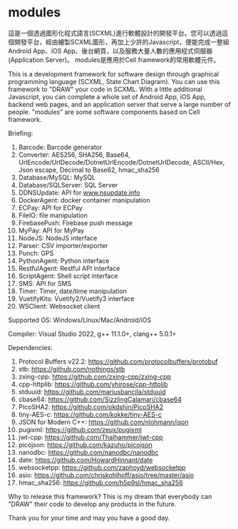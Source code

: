 # modules
這是一個透過圖形化程式語言(SCXML)進行軟體設計的開發平台。您可以透過這個開發平台，經由繪製SCXML圖形，再加上少許的Javascript，便能完成一整組Android App、iOS App、後台網頁，以及服務大量人數的應用程式伺服器(Application Server)。
modules是應用於Cell framework的常用軟體元件。

This is a development framework for software design through graphical programming language (SCXML, State Chart Diagram).
You can use this framework to "DRAW" your code in SCXML. With a little additional Javascript, you can complete a whole set of Android App, iOS App, backend web pages, and an application server that serve a large number of people.
"modules" are some software components based on Cell framework.

Briefing:
1. Barcode: Barcode generator
2. Converter: AES256, SHA256, Base64, UrlEncode/UrlDecode/DotnetUrlEncode/DotnetUrlDecode, ASCII/Hex, Json escape, Decimal to Base62, hmac_sha256
3. Database/MySQL: MySQL
4. Database/SQLServer: SQL Server
5. DDNSUpdate: API for www.nsupdate.info
6. DockerAgent: docker container manipulation
7. ECPay: API for ECPay
8. FileIO: file manipulation
9. FirebasePush: Firebase push message
10. MyPay: API for MyPay
11. NodeJS: NodeJS interface
12. Parser: CSV importer/exporter
13. Punch: GPS
14. PythonAgent: Python interface
15. RestfulAgent: Restful API interface
16. ScriptAgent: Shell script interface
17. SMS: API for SMS
18. Timer: Timer, date/time manipulation
19. VuetifyKits: Vuetify2/Vuetify3 interface
20. WSClient: Websocket client

Supported OS: Windows/Linux/Mac/Android/iOS

Compiler: 
Visual Studio 2022,
g++ 11.1.0+,
clang++ 5.0.1+

Dependencies:
1. Protocol Buffers v22.2: https://github.com/protocolbuffers/protobuf
2. stb: https://github.com/nothings/stb
3. zxing-cpp: https://github.com/zxing-cpp/zxing-cpp
4. cpp-httplib: https://github.com/yhirose/cpp-httplib
5. stduuid: https://github.com/mariusbancila/stduuid
6. cbase64: https://github.com/SizzlingCalamari/cbase64
7. PicoSHA2: https://github.com/okdshin/PicoSHA2
8. tiny-AES-c: https://github.com/kokke/tiny-AES-c
9. JSON for Modern C++: https://github.com/nlohmann/json
10. pugixml: https://github.com/zeux/pugixml
11. jwt-cpp: https://github.com/Thalhammer/jwt-cpp
12. picojson: https://github.com/kazuho/picojson
13. nanodbc: https://github.com/nanodbc/nanodbc
14. date: https://github.com/HowardHinnant/date
15. websocketpp: https://github.com/zaphoyd/websocketpp
16. asio: https://github.com/chriskohlhoff/asio/tree/master/asio
17. hmac_sha256: https://github.com/h5p9sl/hmac_sha256

Why to release this framework?
This is my dream that everybody can "DRAW" their code to develop any products in the future. 

Thank you for your time and may you have a good day.